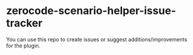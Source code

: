 # zerocode-scenario-helper-issue-tracker
You can use this repo to create issues or suggest additions/improvements for the plugin.
